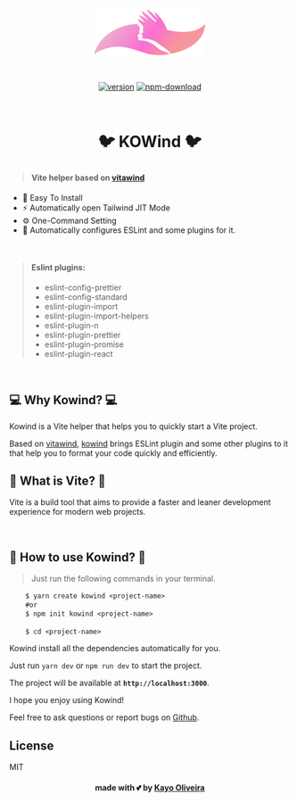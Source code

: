 <p align="center">
  <a href="https://www.github.com/kayooliveira/kowind" target="_blank" rel="noopener noreferrer">
    <img width="200" src="./src/assets/logo.svg" alt="kowind logo">
  </a>
</p>
<br>
<p align="center">
  <span>
    <a href="https://npmjs.com/package/kowind"><img src="https://img.shields.io/npm/v/kowind?style=flat" alt="version"></a>
    <a href="https://nodejs.org/en/about/releases/"><img src="https://img.shields.io/npm/dw/kowind?style=flat" alt="npm-download"></a>
  </span>

</p>
<br/>

# <p align="center"> :bird: KOWind :bird: 

> #### Vite helper based on [vitawind](https://github.com/huibizhang/vitawind)

- 🧰 Easy To Install
- ⚡️ Automatically open Tailwind JIT Mode
- ⚙ One-Command Setting
- :rocket: Automatically configures ESLint and some plugins for it.

<br>

> #### Eslint plugins:
> - eslint-config-prettier
> - eslint-config-standard
> - eslint-plugin-import
> - eslint-plugin-import-helpers
> - eslint-plugin-n
> - eslint-plugin-prettier
> - eslint-plugin-promise
> - eslint-plugin-react

<br>


## :computer: Why Kowind? :computer:

Kowind is a Vite helper that helps you to quickly start a Vite project.

Based on [vitawind](https://github.com/huibizhang/vitawind), [kowind](https://github.com/kayooliveira/kowind) brings ESLint plugin and some other plugins to it that help you to format your code quickly and efficiently.


## :book: What is Vite? :book:

Vite is a build tool that aims to provide a faster and leaner development experience for modern web projects.

<br>

## :speech_balloon: How to use Kowind? :speech_balloon:

> Just run the following commands in your terminal.
```
    $ yarn create kowind <project-name>
    #or
    $ npm init kowind <project-name>

    $ cd <project-name>
```

Kowind install all the dependencies automatically for you.

Just run `yarn dev` or `npm run dev` to start the project.

The project will be available at **`http://localhost:3000`**.


I hope you enjoy using Kowind!

Feel free to ask questions or report bugs on [Github](https://github.com/kayooliveira/kowind).
## License
MIT

#### <p align="center"> made with :two_hearts: by [Kayo Oliveira](https://github.com/kayooliveira)